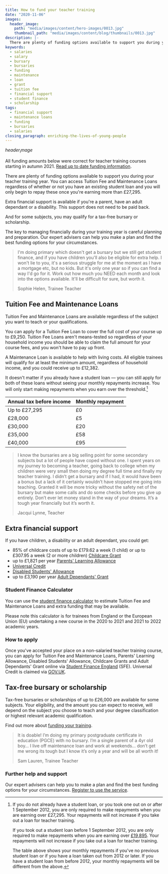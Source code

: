 ```yaml
---
title: How to fund your teacher training
date: "2020-11-06"
images:
  header_image:
    path: "media/images/content/hero-images/0013.jpg"
    thumbnail_path: "media/images/content/blog/thumbnails/0013.jpg"
description: |-
  There are plenty of funding options available to support you during your teacher training year. You can access Tuition Fee and Maintenance Loans regardless of whether or not you have an existing student loan and you will only begin to repay these once you're earning more than £27,295.
keywords:
  - salaries
  - salary
  - bursary
  - bursaries
  - funding
  - maintenance
  - loan
  - grant
  - tuition fee
  - financial support
  - student finance
  - scholarship
tags:
  - financial support
  - maintenance loans
  - funding
  - bursaries
  - salaries
closing_paragraph: enriching-the-lives-of-young-people
---
```


$header_image$

All funding amounts below were correct for teacher training courses starting in autumn 2021. [Read up to date funding information](/funding-and-support).

There are plenty of funding options available to support you during your teacher training year. You can access Tuition Fee and Maintenance Loans regardless of whether or not you have an existing student loan and you will only begin to repay these once you're earning more than £27,295.

Extra financial support is available if you're a parent, have an adult dependant or a disability. This support does not need to be paid back.

And for some subjects, you may qualify for a tax-free bursary or scholarship.

The key to managing financially during your training year is careful planning and preparation. Our expert advisers can help you make a plan and find the best funding options for your circumstances.

> I'm doing primary which doesn't get a bursary but we still get student finance, and if you have children you'll also be eligible for extra help. I won't lie to you, it's a serious struggle for me at the moment as I have a mortgage etc, but no kids. But it's only one year so if you can find a way I'd go for it. Work out how much you NEED each month and look into the options available. It'll be difficult for sure, but worth it.
>
> Sophie Helen, Trainee Teacher

## Tuition Fee and Maintenance Loans

Tuition Fee and Maintenance Loans are available regardless of the subject you want to teach or your qualifications.

You can apply for a Tuition Fee Loan to cover the full cost of your course up to £9,250. Tuition Fee Loans aren't means-tested so regardless of your household income you should be able to claim the full amount for your course fees, and you won't have to pay up front.

A Maintenance Loan is available to help with living costs. All eligible trainees will qualify for at least the minimum amount, regardless of household income, and you could receive up to £12,382.

It doesn't matter if you already have a student loan — you can still apply for both of these loans without seeing your monthly repayments increase. You will only start making repayments when you earn over the threshold.[^1]

| Annual tax before income | Monthly repayment |
| ------------------------ | ----------------- |
| Up to £27,295            | £0                |
| £28,000                  | £5                |
| £30,000                  | £20               |
| £35,000                  | £58               |
| £40,000                  | £95               |

> I know the bursaries are a big selling point for some secondary subjects but a lot of people have coped without one. I spent years on my journey to becoming a teacher, going back to college when my children were very small then doing my degree full time and finally my teacher training. I didn’t get a bursary and if I had, it would have been a bonus but a lack of it certainly wouldn’t have stopped me going into teaching. Granted it will be more tricky without the safety net of the bursary but make some calls and do some checks before you give up entirely. Don’t ever let money stand in the way of your dreams. It’s a tough year financially but it’s worth it.
>
> Jacqui Lynne, Teacher

## Extra financial support

If you have children, a disability or an adult dependant, you could get:

* 85% of childcare costs of up to £179.62 a week (1 child) or up to £307.95 a week (2 or more children) [Childcare Grant](https://www.gov.uk/childcare-grant)
* up to £1,821 per year [Parents' Learning Allowance](https://www.gov.uk/parents-learning-allowance)
* [Universal Credit](https://www.gov.uk/universal-credit)
* [Disabled Students' Allowance](https://www.gov.uk/disabled-students-allowances-dsas)
* up to £3,190 per year [Adult Dependants' Grant](https://www.gov.uk/adult-dependants-grant)

### Student Finance Calculator

You can use the [student finance calculator](https://www.gov.uk/student-finance-calculator) to estimate Tuition Fee and Maintenance Loans and extra funding that may be available.

Please note this calculator is for trainees from England or the European Union (EU) undertaking a new course in the 2020 to 2021 and 2021 to 2022 academic years.

### How to apply

Once you've accepted your place on a non-salaried teacher training course, you can apply for Tuition Fee and Maintenance Loans, Parents' Learning Allowance, Disabled Students' Allowance, Childcare Grants and Adult Dependants' Grant online via [Student Finance England](https://www.gov.uk/apply-online-for-student-finance) (SFE). Universal Credit is claimed via [GOV.UK](https://www.gov.uk/universal-credit/how-to-claim).

## Tax-free bursary or scholarship

Tax-free bursaries or scholarships of up to £26,000 are available for some subjects. Your eligibility, and the amount you can expect to receive, will depend on the subject you choose to teach and your degree classification or highest relevant academic qualification.

Find out more about [funding your training](/funding-and-support).

> It is doable! I’m doing my primary postgraduate certificate in education (PGCE) with no bursary. I’m a single parent of a 4yr old boy… I live off maintenance loan and work at weekends… don’t get me wrong its tough but I know it’s only a year and will be all worth it!
>
> Sam Lauren, Trainee Teacher

### Further help and support

Our expert advisers can help you to make a plan and find the best funding options for your circumstances. [Register to use the service](/tta-service).

[^1]:
    If you do not already have a student loan, or you took one out on or after 1 September 2012, you are only required to make repayments when you are earning over £27,295. Your repayments will not increase if you take out a loan for teacher training.

    If you took out a student loan before 1 September 2012, you are only required to make repayments when you are earning over [£19,895](https://www.gov.uk/repaying-your-student-loan/when-you-start-repaying). Your repayments will not increase if you take out a loan for teacher training.

    The table above shows your monthly repayments if you've no previous student loan or if you have a loan taken out from 2012 or later. If you have a student loan from before 2012, your monthly repayments will be different from the above.
